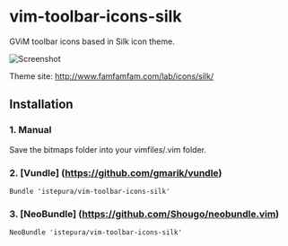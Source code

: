 vim-toolbar-icons-silk
======================

GViM toolbar icons based in Silk icon theme.

![Screenshot](http://i.imgur.com/l9v9q9t.png)

Theme site: http://www.famfamfam.com/lab/icons/silk/ 

## Installation
 
### 1. Manual
Save the bitmaps folder into your vimfiles/.vim folder. 

### 2. [Vundle] (https://github.com/gmarik/vundle)
`Bundle 'istepura/vim-toolbar-icons-silk'`

### 3. [NeoBundle] (https://github.com/Shougo/neobundle.vim)
`NeoBundle 'istepura/vim-toolbar-icons-silk'`





